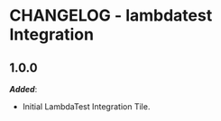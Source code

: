 # CHANGELOG - lambdatest Integration

## 1.0.0

***Added***: 

* Initial LambdaTest Integration Tile.
